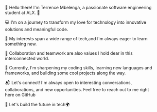 👋 Hello there! I'm Terrence Mbelenga, a passionate software engineering student at ALX. 🚀

💻 I'm on a journey to transform my love for technology into innovative solutions and meaningful code.

🌱 My interests span a wide range of tech,and I'm always eager to learn something new.

🧩 Collaboration and teamwork are also values I hold dear in this interconnected world.

🔧 Currently, I'm sharpening my coding skills, learning new languages and frameworks, and building some cool projects along the way.


📬 Let's connect! I'm always open to interesting conversations, collaborations, and new opportunities. Feel free to reach out to me right here on GitHub


🚀 Let's build the future in tech🌍



<!---
Mbelenga/Mbelenga is a ✨ special ✨ repository because its `README.md` (this file) appears on your GitHub profile.
You can click the Preview link to take a look at your changes.
--->
